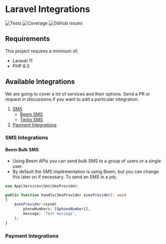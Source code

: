 # Laravel Integrations

![Tests](https://github.com/bryceandy/laravel-integrations/actions/workflows/test.yml/badge.svg?event=push)
![Coverage](https://coveralls.io/repos/github/bryceandy/laravel-integrations/badge.svg?branch=main)
![GitHub issues](https://img.shields.io/github/issues/bryceandy/laravel-integrations)

## Requirements

This project requires a minimum of;
- Laravel 11
- PHP 8.3

## Available Integrations

We are going to cover a lot of services and their options. Send a PR or request in discussions if you want to add a particular integration.

1. [SMS](#sms-integrations)
    - [Beem SMS](#Beem-bulk-sms)
    - [Twilio SMS](#twilio-sms)
2. [Payment Integrations](#payment-integrations)

### SMS Integrations

#### Beem Bulk SMS

* Using Beem APIs you can send bulk SMS to a group of users or a single user.
* By default the SMS implementation is using Beem, but you can change this later on if necessary. To send an SMS in a job;

```php
use App\Services\Sms\SmsProvider;

public function handle(SmsProvider $smsProvider): void
{
    $smsProvider->send(
        phoneNumbers: [$phoneNumber1],
        message: 'Test message',
    );
}
```

### Payment Integrations
